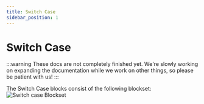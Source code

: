 ```yaml
---
title: Switch Case
sidebar_position: 1
---
```


# Switch Case
:::warning
These docs are not completely finished yet. We're slowly working on expanding the documentation while we work on other things, so please be patient with us!
:::

The Switch Case blocks consist of the following blockset:
<img src="/img/docimages/switchcase.png" alt="Switch case Blockset"></img>